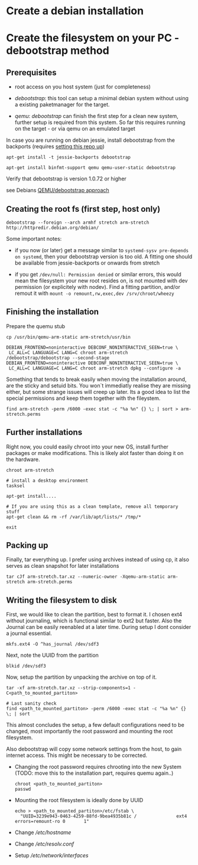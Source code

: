 Create a debian installation
============================

Create the filesystem on your PC - debootstrap method
=====================================================

Prerequisites
-------------

-   root access on you host system (just for completeness)

-   *debootstrap*: this tool can setup a minimal debian system without
    using a existing paketmanager for the target.

-   *qemu*: *debootstrap* can finish the first step for a clean new
    system, further setup is required from this system. So far this
    requires running on the target - or via qemu on an emulated target

In case you are running on debian jessie, install debootstrap from the
backports (requires [setting this repo
up](https://backports.debian.org/Instructions))

``` {.bash}
apt-get install -t jessie-backports debootstrap
```

``` {.bash}
apt-get install binfmt-support qemu qemu-user-static debootstrap
```

Verify that debootstrap is version 1.0.72 or higher

see Debians [QEMU/debootstrap
approach](https://wiki.debian.org/EmDebian/CrossDebootstrap#QEMU.2Fdebootstrap_approach)

Creating the root fs (first step, host only)
--------------------------------------------

``` {.bash}
debootstrap --foreign --arch armhf stretch arm-stretch http://httpredir.debian.org/debian/
```

Some important notes:

-   if you now (or later) get a message similar to
    `systemd-sysv pre-depends on systemd`, then your debootstrap version
    is too old. A fitting one should be available from jessie-backports
    or onwards from stretch

-   if you get `/dev/null: Permission denied` or similar errors, this
    would mean the filesystem your new root resides on, is not mounted
    with dev permission (or explicitely with nodev). Find a fitting
    partition, and/or remout it with
    `mount -o remount,rw,exec,dev /srv/chroot/wheezy`

Finishing the installation
--------------------------

Prepare the quemu stub

``` {.bash}
cp /usr/bin/qemu-arm-static arm-stretch/usr/bin
```

``` {.bash}
DEBIAN_FRONTEND=noninteractive DEBCONF_NONINTERACTIVE_SEEN=true \
 LC_ALL=C LANGUAGE=C LANG=C chroot arm-stretch /debootstrap/debootstrap --second-stage
DEBIAN_FRONTEND=noninteractive DEBCONF_NONINTERACTIVE_SEEN=true \
 LC_ALL=C LANGUAGE=C LANG=C chroot arm-stretch dpkg --configure -a
```

Something that tends to break easily when moving the installation
around, are the sticky and setuid bits. You won\`t immediatly realise
they are missing either, but some strange issues will creep up later.
Its a good idea to list the special permissions and keep them together
with the fileystem.

``` {.bash}
find arm-stretch -perm /6000 -exec stat -c "%a %n" {} \; | sort > arm-stretch.perms
```

Further installations
---------------------

Right now, you could easily chroot into your new OS, install further
packages or make modifications. This is likely alot faster than doing it
on the hardware.

``` {.bash}
chroot arm-stretch

# install a desktop environment
tasksel

apt-get install....

# If you are using this as a clean template, remove all temporary stuff
apt-get clean && rm -rf /var/lib/apt/lists/* /tmp/*

exit
```

Packing up
----------

Finally, tar everything up. I prefer using archives instead of using cp,
it also serves as clean snapshot for later installations

``` {.bash}
tar cJf arm-stretch.tar.xz --numeric-owner -Xqemu-arm-static arm-stretch arm-stretch.perms
```

Writing the filesystem to disk
------------------------------

First, we would like to clean the partition, best to format it. I chosen
ext4 without journaling, which is functional similar to ext2 but faster.
Also the Journal can be easily reenabled at a later time. During setup I
dont consider a journal essential.

``` {.bash}
mkfs.ext4 -O ^has_journal /dev/sdf3
```

Next, note the UUID from the partition

``` {.bash}
blkid /dev/sdf3
```

Now, setup the partition by unpacking the archive on top of it.

``` {.bash}
tar -xf arm-stretch.tar.xz --strip-components=1 -C<path_to_mounted_partiton>

# Last sanity check
find <path_to_mounted_partiton> -perm /6000 -exec stat -c "%a %n" {} \; | sort
```

This almost concludes the setup, a few default configurations need to be
changed, most importantly the root password and mounting the root
filesystem.

Also debootstrap will copy some network settings from the host, to gain
internet access. This might be necessary to be corrected.

-   Changing the root password requires chrooting into the new System
    (TODO: move this to the installation part, requires quemu again..)

    ``` {.bash}
    chroot <path_to_mounted_partiton>
    passwd
    ```

-   Mounting the root filesystem is ideally done by UUID

    ``` {.bash}
    echo > <path_to_mounted_partiton>/etc/fstab \
      "UUID=3239e943-0463-4259-88fd-9bea4935b81c /               ext4    errors=remount-ro 0       1"
    ```

-   Change */etc/hostname*

-   Change */etc/resolv.conf*

-   Setup */etc/network/interfaces*


